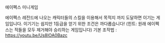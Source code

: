 에이펙스 미니게임

에이펙스 레전드에 나오는 캐릭터들의 스킬을 이용해서 목적지 까지 도달하면 이기는 게임입니다.
이기기는 쉽지만 1등급을 얻기 위한 조건은 까다롭습니다! 
(힌트: 원래 에이펙스는 적들을 모두 제거해야 승리하는 게임입니다)
기본 조작법 : https://youtu.be/Us8IOA0Bazc
